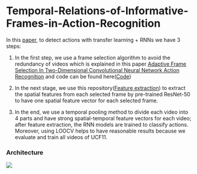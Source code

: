 # Temporal-Relations-of-Informative-Frames-in-Action-Recognition

In this [paper](https://www.researchgate.net/publication/379714148_PDF_Temporal_Relations_of_Informative_Frames_in_Action_Recognition), to detect actions with transfer learning + RNNs we have 3 steps:

1. In the first step, we use a frame selection algorithm to avoid the redundancy of videos which is explained in this paper [Adaptive Frame Selection In Two-Dimensional Convolutional Neural Network Action Recognition](https://www.researchgate.net/publication/368726751_Adaptive_Frame_Selection_In_Two_Dimensional_Convolutional_Neural_Network_Action_Recognition) and code can be found here([Code](https://github.com/Alirezarahnamaa/Adaptive-Frame-Selection-Algorithm))

2. In the next stage, we use this repository([Feature extraction](https://github.com/Alirezarahnamaa/Feature_Extraction)) to extract the spatial features from each selected frame by pre-trained ResNet-50 to have one spatial feature vector for each selected frame.

3. In the end, we use a temporal pooling method to divide each video into 4 parts and have strong spatial-temporal feature vectors for each video; after feature extraction, the RNN models are trained to classify actions. Moreover, using LOOCV helps to have reasonable results because we evaluate and train all videos of UCF11.

### Architecture

![](Readme_images/Architecture.png)
